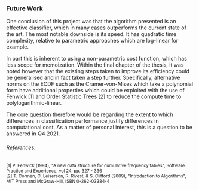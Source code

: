 ### Future Work

One conclusion of this project was that the algorithm presented is an effective classifier, which in many cases outperforms the current state of the art. The most notable downside is its speed. It has quadratic time complexity, relative to parametric approaches which are log-linear for example.

In part this is inherent to using a non-parametric cost function, which has less scope for memoization. Within the final chapter of the thesis, it was noted however that the existing steps taken to improve its efficiency could be generalised and in fact taken a step further. Specifically, alternative norms on the ECDF such as the Cramer-von-Mises which take a polynomial form have additional properties which could be exploited with the use of Fenwick [1] and Order Statistic Trees [2] to reduce the compute time to polylogarithmic-linear.

The core question therefore would be regarding the extent to which differences in classification performance justify differences in computational cost. As a matter of personal interest, this is a question to be answered in Q4 2021.

###### References:
<sub> [1] 	P. Fenwick (1994), "A new data structure for cumulative frequency tables", Software: Practice and Experience, vol 24, pp. 327 - 336 \
[2]   T. Cormen, C. Leiserson, R. Rivest, \& S. Clifford (2009), "Introduction to Algorithms", MIT Press and McGraw-Hill, ISBN 0-262-03384-4  </sub>

